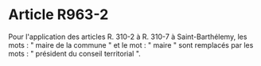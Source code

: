 # Article R963-2

Pour l'application des articles R. 310-2 à R. 310-7 à Saint-Barthélemy, les mots : " maire de la commune " et le mot : " maire " sont remplacés par les mots : " président du conseil territorial ".
